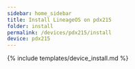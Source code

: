 ```yaml
---
sidebar: home_sidebar
title: Install LineageOS on pdx215
folder: install
permalink: /devices/pdx215/install
device: pdx215
---
```

{% include templates/device_install.md %}
